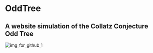 # OddTree
## A website simulation of the Collatz Conjecture Odd Tree
![img_for_github_1](https://cloud.githubusercontent.com/assets/21333475/20091382/2a3b2f56-a59b-11e6-9e35-0f913e17ea83.png)

